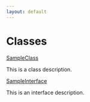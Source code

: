 ```yaml
---
layout: default
---
```

# Classes

[SampleClass](/SampleClass.md/)

This is a class description.



[SampleInterface](/SampleInterface.md/)

This is an interface description.


